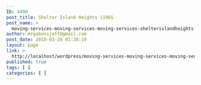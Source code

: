 ```yaml
---
ID: 4490
post_title: Shelter Island Heights 11965
post_name: >
  moving-services-moving-services-moving-services-shelterislandheights-11965
author: mrgabonijeff@gmail.com
post_date: 2018-03-28 01:38:19
layout: page
link: >
  http://localhost/wordpress/moving-services-moving-services-moving-services-shelterislandheights-11965/
published: true
tags: [ ]
categories: [ ]
---
```

